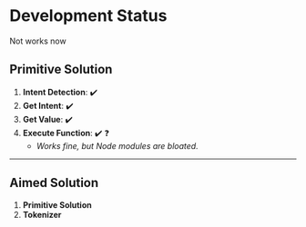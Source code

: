 # Development Status
Not works now

## Primitive Solution  
1. **Intent Detection**: ✔️  
2. **Get Intent**: ✔️  
3. **Get Value**: ✔️  
4. **Execute Function**: ✔️ ❓️  
   - *Works fine, but Node modules are bloated.*

---

## Aimed Solution  
1. **Primitive Solution**  
2. **Tokenizer**

